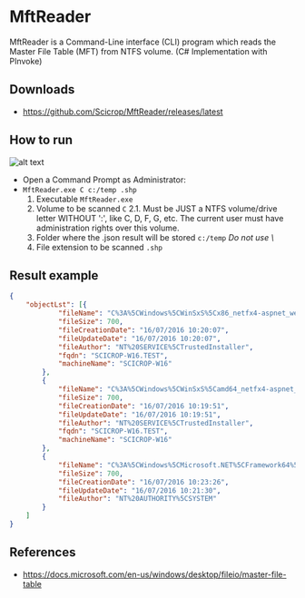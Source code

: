 # MftReader
MftReader is a Command-Line interface (CLI) program which reads the Master File Table (MFT) from NTFS volume.
(C# Implementation with PInvoke)

## Downloads

- https://github.com/Scicrop/MftReader/releases/latest

## How to run

![alt text](https://github.com/Scicrop/MftReader/blob/master/dist/mftreader-capture.png?raw=true "MftReader ScreenShot")

- Open a Command Prompt as Administrator:
- `MftReader.exe C c:/temp .shp`
  1. Executable `MftReader.exe`
  2. Volume to be scanned `C`
  2.1. Must be JUST a NTFS volume/drive letter WITHOUT ':', like C, D, F, G, etc. The current user must have administration rights over this volume.
  3. Folder where the .json result will be stored `c:/temp` *Do not use \\*
  4. File extension to be scanned `.shp`

## Result example

```json
{
	"objectLst": [{
			"fileName": "C%3A%5CWindows%5CWinSxS%5Cx86_netfx4-aspnet_webadmin_code_b03f5f7f11d50a3a_4.0.14305.0_none_b5951a9f218f715e%5CApplicationConfigurationPage.cs",
			"fileSize": 700,
			"fileCreationDate": "16/07/2016 10:20:07",
			"fileUpdateDate": "16/07/2016 10:20:07",
			"fileAuthor": "NT%20SERVICE%5CTrustedInstaller",
			"fqdn": "SCICROP-W16.TEST", 
			"machineName": "SCICROP-W16"
		},
		{
			"fileName": "C%3A%5CWindows%5CWinSxS%5Camd64_netfx4-aspnet_webadmin_code_b03f5f7f11d50a3a_4.0.14305.0_none_6de7e3c80d134858%5CApplicationConfigurationPage.cs",
			"fileSize": 700,
			"fileCreationDate": "16/07/2016 10:19:51",
			"fileUpdateDate": "16/07/2016 10:19:51",
			"fileAuthor": "NT%20SERVICE%5CTrustedInstaller",
			"fqdn": "SCICROP-W16.TEST", 
			"machineName": "SCICROP-W16"
		},
		{
			"fileName": "C%3A%5CWindows%5CMicrosoft.NET%5CFramework64%5Cv4.0.30319%5CASP.NETWebAdminFiles%5CApp_Code%5CApplicationConfigurationPage.cs",
			"fileSize": 700,
			"fileCreationDate": "16/07/2016 10:23:26",
			"fileUpdateDate": "16/07/2016 10:21:30",
			"fileAuthor": "NT%20AUTHORITY%5CSYSTEM"
		}
	]
}
```

## References

- https://docs.microsoft.com/en-us/windows/desktop/fileio/master-file-table
